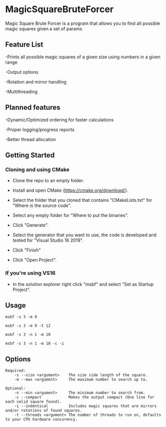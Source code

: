 # MagicSquareBruteForcer

Magic Square Brute Forcer is a program that allows you to find all possible magic squares given a set of params

<h2>Feature List</h2>

-Prints all possible magic squares of a given size using numbers in a given range

-Output options

-Rotation and mirror handling

-Multithreading

<h2>Planned features</h2>

-Dynamic/Optimized ordering for faster calculations

-Proper logging/progress reports

-Better thread allocation

<h2>Getting Started</h2>

<h3>Cloning and using CMake</h3>

- Clone the repo to an empty folder.

- Install and open CMake (https://cmake.org/download/).

- Select the folder that you cloned that contains "CMakeLists.txt" for "Where is the source code".

- Select any empty folder for "Where to put the binaries".

- Click "Generate".

- Select the generator that you want to use, the code is developed and tested for "Visual Studio 16 2019".

- Click "Finish"

- Click "Open Project".

<h3>If you're using VS16</h3>

- In the solution explorer right click "msbf" and select "Set as Startup Project".

<h2>Usage</h2>

`msbf -s 3 -m 9`

`msbf -s 3 -m 9 -t 12`

`msbf -s 3 -n 1 -m 10`

`msbf -s 3 -n 1 -m 10 -c -i`

<h2>Options</h2>

	Required:
		-s --size <argument>	The size side length of the square.
		-m --max <argument>		The maximum number to search up to.
		
	Optional:
		-n --min <argument>		The minimum number to search from.
		-c --compact			Makes the output compact (One line for each valid square found).
		-i --indentical			Includes magic squares that are mirrors and/or rotations of found squares.
		-t --threads <argument>	The number of threads to run on, defaults to your CPU hardware concurency.

